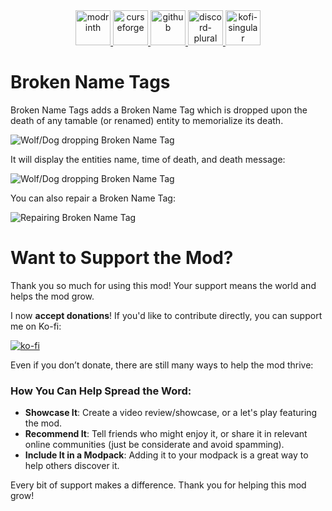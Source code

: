 <div align="center">
    <a href="https://modrinth.com/mod/broken-nametags">
        <img alt="modrinth" height="56" src="https://cdn.jsdelivr.net/npm/@intergrav/devins-badges@3/assets/cozy-minimal/available/modrinth_vector.svg">
    </a>
    <a href="https://www.curseforge.com/minecraft/mc-mods/broken-nametags">
        <img alt="curseforge" height="56" src="https://cdn.jsdelivr.net/npm/@intergrav/devins-badges@3/assets/cozy-minimal/available/curseforge_vector.svg">
    </a>
    <a href="https://github.com/Raik176/broken-nametags">
        <img alt="github" height="56" src="https://cdn.jsdelivr.net/npm/@intergrav/devins-badges@3/assets/cozy-minimal/available/github_vector.svg">
    </a>
    <a href="https://discord.gg/FpEReTJbSA">
        <img alt="discord-plural" height="56" src="https://cdn.jsdelivr.net/npm/@intergrav/devins-badges@3/assets/cozy-minimal/social/discord-plural_vector.svg">
    </a>
    <a href="https://ko-fi.com/R6R3163YVT">
        <img alt="kofi-singular" height="56" src="https://cdn.jsdelivr.net/npm/@intergrav/devins-badges@3/assets/cozy-minimal/donate/kofi-singular_vector.svg">
    </a>
</div>


# Broken Name Tags
Broken Name Tags adds a Broken Name Tag which is dropped upon the death of any tamable (or renamed) entity to memorialize its death.

![Wolf/Dog dropping Broken Name Tag](https://i.imgur.com/6LoxJZs.gif)

It will display the entities name, time of death, and death message:

![Wolf/Dog dropping Broken Name Tag](https://i.imgur.com/tKK98TQ.png)

You can also repair a Broken Name Tag:

![Repairing Broken Name Tag](https://i.imgur.com/D0UWdVX.png)

# Want to Support the Mod?
Thank you so much for using this mod! Your support means the world and helps the mod grow.

I now **accept donations**! If you'd like to contribute directly, you can support me on Ko-fi:

[![ko-fi](https://ko-fi.com/img/githubbutton_sm.svg)](https://ko-fi.com/R6R3163YVT)

Even if you don’t donate, there are still many ways to help the mod thrive:

### How You Can Help Spread the Word:
- **Showcase It**: Create a video review/showcase, or a let's play featuring the mod.  
- **Recommend It**: Tell friends who might enjoy it, or share it in relevant online communities (just be considerate and avoid spamming).  
- **Include It in a Modpack**: Adding it to your modpack is a great way to help others discover it.

Every bit of support makes a difference. Thank you for helping this mod grow!
